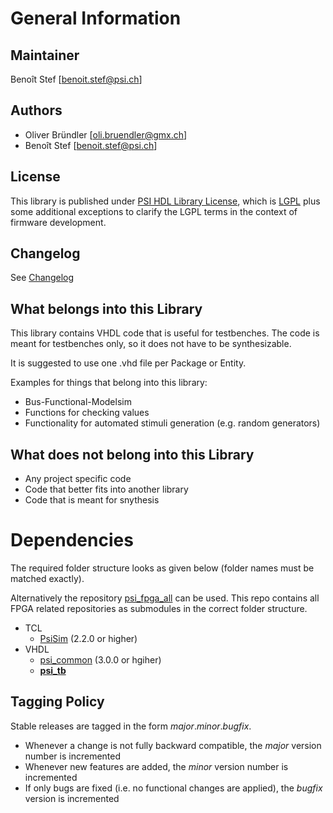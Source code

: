 # General Information

## Maintainer
Benoît Stef [benoit.stef@psi.ch]

## Authors
* Oliver Bründler [oli.bruendler@gmx.ch]
* Benoît Stef [benoit.stef@psi.ch]

## License
This library is published under [PSI HDL Library License](License.txt), which is [LGPL](LGPL2_1.txt) plus some additional exceptions to clarify the LGPL terms in the context of firmware development.

## Changelog
See [Changelog](Changelog.md)

## What belongs into this Library
This library contains VHDL code that is useful for testbenches. The code is meant for testbenches only, so it does not
have to be synthesizable.

It is suggested to use one .vhd file per Package or Entity.

Examples for things that belong into this library:
* Bus-Functional-Modelsim
* Functions for checking values
* Functionality for automated stimuli generation (e.g. random generators)

## What does not belong into this Library

 * Any project specific code
 * Code that better fits into another library
 * Code that is meant for snythesis

# Dependencies

The required folder structure looks as given below (folder names must be matched exactly).

Alternatively the repository [psi\_fpga\_all](https://github.com/paulscherrerinstitute/psi_fpga_all) can be used. This repo contains all FPGA related repositories as submodules in the correct folder structure.
* TCL
  * [PsiSim](https://github.com/paulscherrerinstitute/PsiSim) (2.2.0 or higher)
* VHDL
  * [psi\_common](https://github.com/paulscherrerinstitute/psi_common) (3.0.0 or hgiher)
  * [**psi\_tb**](https://github.com/paulscherrerinstitute/psi_tb)

## Tagging Policy
Stable releases are tagged in the form *major*.*minor*.*bugfix*.

* Whenever a change is not fully backward compatible, the *major* version number is incremented
* Whenever new features are added, the *minor* version number is incremented
* If only bugs are fixed (i.e. no functional changes are applied), the *bugfix* version is incremented
 
